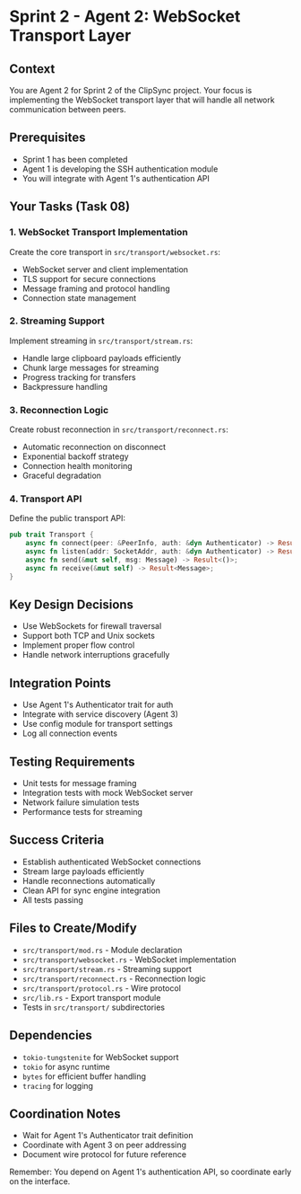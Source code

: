 # Sprint 2 - Agent 2: WebSocket Transport Layer

## Context
You are Agent 2 for Sprint 2 of the ClipSync project. Your focus is implementing the WebSocket transport layer that will handle all network communication between peers.

## Prerequisites
- Sprint 1 has been completed
- Agent 1 is developing the SSH authentication module
- You will integrate with Agent 1's authentication API

## Your Tasks (Task 08)

### 1. WebSocket Transport Implementation
Create the core transport in `src/transport/websocket.rs`:
- WebSocket server and client implementation
- TLS support for secure connections
- Message framing and protocol handling
- Connection state management

### 2. Streaming Support
Implement streaming in `src/transport/stream.rs`:
- Handle large clipboard payloads efficiently
- Chunk large messages for streaming
- Progress tracking for transfers
- Backpressure handling

### 3. Reconnection Logic
Create robust reconnection in `src/transport/reconnect.rs`:
- Automatic reconnection on disconnect
- Exponential backoff strategy
- Connection health monitoring
- Graceful degradation

### 4. Transport API
Define the public transport API:
```rust
pub trait Transport {
    async fn connect(peer: &PeerInfo, auth: &dyn Authenticator) -> Result<Connection>;
    async fn listen(addr: SocketAddr, auth: &dyn Authenticator) -> Result<Listener>;
    async fn send(&mut self, msg: Message) -> Result<()>;
    async fn receive(&mut self) -> Result<Message>;
}
```

## Key Design Decisions
- Use WebSockets for firewall traversal
- Support both TCP and Unix sockets
- Implement proper flow control
- Handle network interruptions gracefully

## Integration Points
- Use Agent 1's Authenticator trait for auth
- Integrate with service discovery (Agent 3)
- Use config module for transport settings
- Log all connection events

## Testing Requirements
- Unit tests for message framing
- Integration tests with mock WebSocket server
- Network failure simulation tests
- Performance tests for streaming

## Success Criteria
- Establish authenticated WebSocket connections
- Stream large payloads efficiently
- Handle reconnections automatically
- Clean API for sync engine integration
- All tests passing

## Files to Create/Modify
- `src/transport/mod.rs` - Module declaration
- `src/transport/websocket.rs` - WebSocket implementation
- `src/transport/stream.rs` - Streaming support
- `src/transport/reconnect.rs` - Reconnection logic
- `src/transport/protocol.rs` - Wire protocol
- `src/lib.rs` - Export transport module
- Tests in `src/transport/` subdirectories

## Dependencies
- `tokio-tungstenite` for WebSocket support
- `tokio` for async runtime
- `bytes` for efficient buffer handling
- `tracing` for logging

## Coordination Notes
- Wait for Agent 1's Authenticator trait definition
- Coordinate with Agent 3 on peer addressing
- Document wire protocol for future reference

Remember: You depend on Agent 1's authentication API, so coordinate early on the interface.